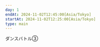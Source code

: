```yaml
---
day: 1
endAt: 2024-11-02T12:45:00[Asia/Tokyo]
startAt: 2024-11-02T12:25:00[Asia/Tokyo]
type: main
---
```


ダンスバトル③
